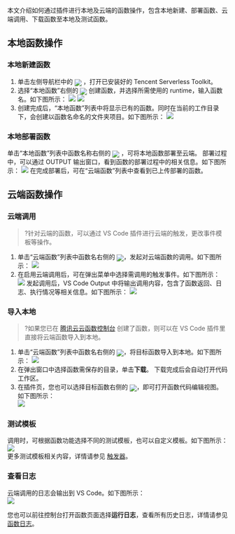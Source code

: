 
本文介绍如何通过插件进行本地及云端的函数操作，包含本地新建、部署函数、云端调用、下载函数至本地及测试函数。

## 本地函数操作

### 本地新建函数
1. 单击左侧导航栏中的 <img src="https://main.qcloudimg.com/raw/f7cec7d66619d97686ff57fc2484294f.png" style="margin:-5px 0px"> ，打开已安装好的 Tencent Serverless Toolkit。
2. 选择“本地函数”右侧的 <img src="https://main.qcloudimg.com/raw/23a2aef59de8a517f093064d9b286709.png" style="margin:-5px 0px"> 创建函数，并选择所需使用的 runtime，输入函数名。如下图所示：
![](https://main.qcloudimg.com/raw/69a1ea542ff6720810637d58a85ac46e.png)
![](https://main.qcloudimg.com/raw/1ea4912e3328c2662bc2f2543473ea2e.png)
3. 创建完成后，“本地函数”列表中将显示已有的函数。同时在当前的工作目录下，会创建以函数名命名的文件夹项目。如下图所示：
![](https://main.qcloudimg.com/raw/41a903914b518b12a9ac644ec7fa1032.png)

### 本地部署函数
单击“本地函数”列表中函数名称右侧的 <img src="https://main.qcloudimg.com/raw/36a9294ceb6a24850583c2a6eacd4046.png" style="margin:-5px 0px"> ，可将本地函数部署至云端。
部署过程中，可以通过 OUTPUT 输出窗口，看到函数的部署过程中的相关信息。如下图所示：
![](https://main.qcloudimg.com/raw/46314dbfbb1cd9644efa2605935f6562.png)
在完成部署后，可在“云端函数”列表中查看到已上传部署的函数。

## 云端函数操作

### 云端调用
>?针对云端的函数，可以通过 VS Code 插件进行云端的触发，更改事件模板等操作。
>
1. 单击“云端函数”列表中函数名右侧的 <img src="https://main.qcloudimg.com/raw/6ea6457b6303e6dc9c9519e75f0fc71c.png" style="margin:-5px 0px">，发起对云端函数的调用。如下图所示：
![](https://main.qcloudimg.com/raw/d20aee1a0ee7930f480f3922a56c5be7.png)
2. 在启用云端调用后，可在弹出菜单中选择需调用的触发事件。如下图所示：
![](https://main.qcloudimg.com/raw/0d25ec0bd05e0c1d5c270c23067e51ac.png)
发起调用后，VS Code Output 中将输出调用内容，包含了函数返回、日志、执行情况等相关信息。如下图所示：
![](https://main.qcloudimg.com/raw/774443533efb4c1f70b4431871e266b6.png)


### 导入本地
>?如果您已在 [腾讯云云函数控制台](https://console.cloud.tencent.com/scf/list?rid=1&ns=default) 创建了函数，则可以在 VS Code 插件里直接将云端函数导入到本地。   
>
1. 单击“云端函数”列表中函数名右侧的 <img src="https://main.qcloudimg.com/raw/1863e18e89c6a457fe1968dd408f92eb.png" style="margin:-5px 0px">，将目标函数导入到本地。如下图所示：
![](https://main.qcloudimg.com/raw/631c163dacfd3e62b51717b3f6c19a9e.png)
2. 在弹出窗口中选择函数需保存的目录，单击**下载**。
下载完成后会自动打开代码工作区。
3. 在插件页，您也可以选择目标函数右侧的 <img src="https://main.qcloudimg.com/raw/b0f9009c4b8a60e2b731cc61a6e7459b.png" style="margin:-5px 0px">，即可打开函数代码编辑视图。如下图所示：   
![](https://main.qcloudimg.com/raw/8ce82969a2f7df368b69727e3846c2b1.png)

### 测试模板

调用时，可根据函数功能选择不同的测试模板，也可以自定义模板。如下图所示：  
![](https://main.qcloudimg.com/raw/0d25ec0bd05e0c1d5c270c23067e51ac.png)  
更多测试模板相关内容，详情请参见 [触发器](https://cloud.tencent.com/document/product/583/9705)。

### 查看日志

云端调用的日志会输出到 VS Code。如下图所示：  
![](https://main.qcloudimg.com/raw/774443533efb4c1f70b4431871e266b6.png)  

您也可以前往控制台打开函数页面选择**运行日志**，查看所有历史日志，详情请参见 [函数日志](https://cloud.tencent.com/document/product/583/36143)。




